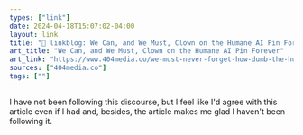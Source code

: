 ```yaml
---
types: ["link"]
date: 2024-04-18T15:07:02-04:00
layout: link
title: "🔗 linkblog: We Can, and We Must, Clown on the Humane AI Pin Forever'"
art_title: "We Can, and We Must, Clown on the Humane AI Pin Forever"
art_link: "https://www.404media.co/we-must-never-forget-how-dumb-the-humane-ai-pin-is/"
sources: ["404media.co"]
tags: [""]
---
```

I have not been following this discourse, but I feel like I'd agree with this article even if I had and, besides, the article makes me glad I haven't been following it.
